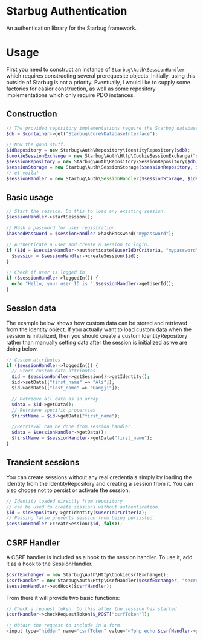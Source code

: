 # Starbug Authentication

An authentication library for the Starbug framework.

# Usage

First you need to construct an instance of `Starbug\Auth\SessionHandler` which requires constructing several prerequesite objects. Initially, using this outside of Starbug is not a priority. Eventually, I would like to supply some factories for easier construction, as well as some repository implementations which only require PDO instances.

## Construction

```php
// The provided repository implementations require the Starbug database interface.
$db = $container->get("Starbug\Core\DatabaseInterface");

// Now the good stuff.
$idRepository = new Starbug\Auth\Repository\IdentityRepository($db);
$cookieSessionExchange = new Starbug\Auth\Http\CookieSessionExchange("secretkey");
$sessionRepository = new Starbug\Auth\Repository\SessionRepository($db, $idRepository);
$sessionStorage = new Starbug\Auth\SessionStorage($sessionRepository, $cookieSessionExchange);
// et voila!
$sessionHandler = new Starbug\Auth\SessionHandler($sessionStorage, $idRepository);
```

## Basic usage

```php
// Start the session. Do this to load any existing session.
$sessionHandler->startSession();

// Hash a password for user registration.
$hashedPassword = $sessionHandler->hashPassword("mypassword");

// Authenticate a user and create a session to login.
if ($id = $sessionHandler->authenticate($userIdOrCriteria, "mypassword")) {
  $session = $sessionHandler->createSession($id);
}

// Check if user is logged in
if ($sessionHandler->loggedIn()) {
  echo "Hello, your user ID is ".$sessionHandler->getUserId();
}
```

## Session data

The example below shows how custom data can be stored and retrieved from the Identity object. If you actually want to load custom data when the session is initialized, then you should create a custom IdentityRepository rather than manually setting data after the session is initialized as we are doing below.

```php
// Custom attributes
if ($sessionHandler->loggedIn()) {
  // Store custom data attributes
  $id = $sessionHandler->getSession()->getIdentity();
  $id->setData(["first_name" => "Ali"]);
  $id->addData(["last_name" => "Gangji"]);

  // Retrieve all data as an array
  $data = $id->getData();
  // Retrieve specific properties
  $firstName = $id->getData("first_name");

  //Retrieval can be done from session handler.
  $data = $sessionHandler->getData();
  $firstName = $sessionHandler->getData("first_name");
}
```

## Transient sessions

You can create sessions without any real credentials simply by loading the Identity from the IdentityRepository and creating a session from it. You can also choose not to persist or activate the session.

```php
// Identity loaded directly from repository
// can be used to create sessions without authentication.
$id = $idRepository->getIdentity($userIdOrCriteria);
// Passing false prevents session from being persisted.
$sessionHandler->createSession($id, false);
```

## CSRF Handler

A CSRF handler is included as a hook to the session handler. To use it, add it as a hook to the SessionHandler.

```php
$csrfExchanger = new Starbug\Auth\Http\CookieCsrfExchange();
$csrfHandler = new Starbug\Auth\Http\CsrfHandler($csrfExchanger, "secretkey");
$sessionHandler->addHook($csrfHandler);
```

From there it will provide two basic functions:

```php
// Check a request token. Do this after the session has started.
$csrfHandler->checkRequestToken($_POST["csrfToken"]);

// Obtain the request to include in a form.
<input type="hidden" name="csrfToken" value="<?php echo $csrfHandler->getRequestToken(); ?>"/>
```
